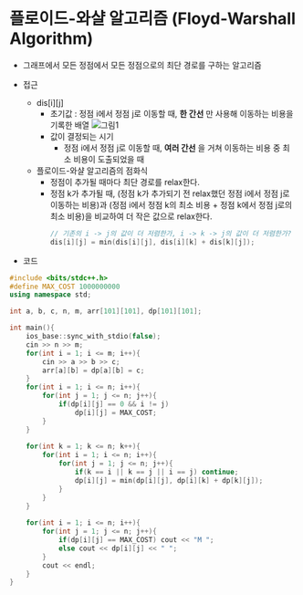 # 플로이드-와샬 알고리즘 (Floyd-Warshall Algorithm)
* 그래프에서 모든 정점에서 모든 정점으로의 최단 경로를 구하는 알고리즘

* 접근
  * dis[i][j]
    * 초기값 : 정점 i에서 정점 j로 이동할 때, __한 간선__ 만 사용해 이동하는 비용을 기록한 배열
      ![그림1](https://user-images.githubusercontent.com/52440668/88369672-7e586980-cdcb-11ea-8f7e-8cd5b54e89b2.png)
    * 값이 결정되는 시기
      * 정점 i에서 정점 j로 이동할 때, __여러 간선__ 을 거쳐 이동하는 비용 중 최소 비용이 도출되었을 때
  * 플로이드-와샬 알고리즘의 점화식
    * 정점이 추가될 때마다 최단 경로를 relax한다.
    * 정점 k가 추가될 때, (정점 k가 추가되기 전 relax했던 정점 i에서 정점 j로 이동하는 비용)과 (정점 i에서 정점 k의 최소 비용 + 정점 k에서 정점 j로의 최소 비용)을 비교하여 더 작은 값으로 relax한다.
      ```cpp
      // 기존의 i -> j의 값이 더 저렴한가, i -> k -> j의 값이 더 저렴한가?
      dis[i][j] = min(dis[i][j], dis[i][k] + dis[k][j]);
      ```

* 코드
```cpp
#include <bits/stdc++.h>
#define MAX_COST 1000000000
using namespace std;

int a, b, c, n, m, arr[101][101], dp[101][101];

int main(){
	ios_base::sync_with_stdio(false);
	cin >> n >> m;
	for(int i = 1; i <= m; i++){
		cin >> a >> b >> c;
		arr[a][b] = dp[a][b] = c;
	}
	for(int i = 1; i <= n; i++){
		for(int j = 1; j <= n; j++){
			if(dp[i][j] == 0 && i != j)
				dp[i][j] = MAX_COST;
		}
	}
	
	for(int k = 1; k <= n; k++){
		for(int i = 1; i <= n; i++){
			for(int j = 1; j <= n; j++){
				if(k == i || k == j || i == j) continue;
				dp[i][j] = min(dp[i][j], dp[i][k] + dp[k][j]);
			}
		}
	}
	
	for(int i = 1; i <= n; i++){
		for(int j = 1; j <= n; j++){
			if(dp[i][j] == MAX_COST) cout << "M ";
			else cout << dp[i][j] << " ";
		}
		cout << endl;
	}
}
```
